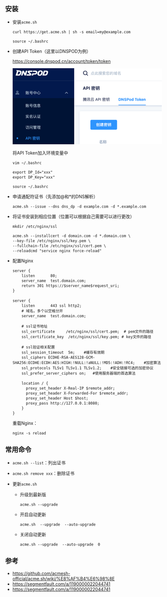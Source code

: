 ## 安装

- 安装`acme.sh`

  ```shell
  curl https://get.acme.sh | sh -s email=my@example.com
  ```

  ```shell
  source ~/.bashrc
  ```

- 创建API Token（这里以DNSPOD为例）

  https://console.dnspod.cn/account/token/token

  ![](https://raw.githubusercontent.com/MrWater233/PictureHost/master/202110051342673.png)

  将API Token加入环境变量中

  ```shell
  vim ~/.bashrc
  ```

  ```shell
  export DP_Id="xxx"
  export DP_Key="xxx"
  ```

  ```shell
  source ~/.bashrc
  ```

- 申请通配符证书（先添加@和*的DNS解析）

  ```shell
  acme.sh --issue --dns dns_dp -d example.com -d *.example.com
  ```

- 将证书安装到相应位置（位置可以根据自己需要可以进行更改）

  ```shell
  mkdir /etc/nginx/ssl
  ```

  ```shell
  acme.sh --installcert -d domain.com -d *.domain.com \
  --key-file /etc/nginx/ssl/key.pem \
  --fullchain-file /etc/nginx/ssl/cert.pem \
  --reloadcmd "service nginx force-reload"
  ```

- 配置Nginx

  ```shell
  server {
      listen       80;
      server_name  test.domain.com;
      return 301 https://$server_name$request_uri;
  }
  
  server {
      listen       443 ssl http2;
      # 域名，多个以空格分开
      server_name  test.domain.com;
      
      # ssl证书地址
      ssl_certificate     /etc/nginx/ssl/cert.pem;  # pem文件的路径
      ssl_certificate_key  /etc/nginx/ssl/key.pem; # key文件的路径
      
      # ssl验证相关配置
      ssl_session_timeout  5m;    #缓存有效期
      ssl_ciphers ECDHE-RSA-AES128-GCM-SHA256:ECDHE:ECDH:AES:HIGH:!NULL:!aNULL:!MD5:!ADH:!RC4;    #加密算法
      ssl_protocols TLSv1 TLSv1.1 TLSv1.2;    #安全链接可选的加密协议
      ssl_prefer_server_ciphers on;   #使用服务器端的首选算法
  
      location / {
      	proxy_set_header X-Real-IP $remote_addr;
      	proxy_set_header X-Forwarded-For $remote_addr;
      	proxy_set_header Host $host;
      	proxy_pass http://127.0.0.1:8080;
      }
  }
  ```

  重载Nginx：

  ```shell
  nginx -s reload
  ```

## 常用命令

- `acme.sh --list`：列出证书

- `acme.sh remove xxx`：删除证书

- 更新`acme.sh`

  - 升级到最新版 

    ```shell
    acme.sh --upgrade
    ```

  - 开启自动更新

    ```shell
    acme.sh  --upgrade  --auto-upgrade
    ```

  - 关闭自动更新

    ```shell
    acme.sh --upgrade  --auto-upgrade  0
    ```

## 参考

- https://github.com/acmesh-official/acme.sh/wiki/%E8%AF%B4%E6%98%8E
- https://segmentfault.com/a/1190000022044741
- https://segmentfault.com/a/1190000022044741